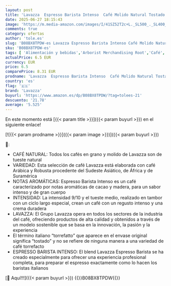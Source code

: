 ```yaml
---
layout: post
title: 'Lavazza  Espresso Barista Intenso  Café Molido Natural Tostado  Ideal para Cafetera Italiana  de Filtro y Francesa  con Notas Aromáticas de Cacao y Madera  Intensidad 9/10  Tueste Medio  250 g'
date: 2025-06-27 18:15:43
image: 'https://m.media-amazon.com/images/I/41SZ52T2c+L._SL500_._SL400_.jpg'
comments: true
category: ofertas
author: 'tole.es'
slug: 'B08BX8TPDW-es Lavazza Espresso Barista Intenso Café Molido Natural...'
sku: 'B08BX8TPDW-es'
tags: [ 'Alimentación y bebidas','Arborist Merchandising Root','Café','Café molido','Café molido y en grano','Café, té y bebidas','Esenciales del día a día: Alimentos','Novedades en Alimentación y bebidas','Self Service','Special Features Stores','cafetera','dd53b5bc-bcd1-4c9b-ab43-793ed912ccdd_0','dd53b5bc-bcd1-4c9b-ab43-793ed912ccdd_1501','dd53b5bc-bcd1-4c9b-ab43-793ed912ccdd_2401','dd53b5bc-bcd1-4c9b-ab43-793ed912ccdd_4201','dd53b5bc-bcd1-4c9b-ab43-793ed912ccdd_7001','dd53b5bc-bcd1-4c9b-ab43-793ed912ccdd_901','lavazza','🇪🇸', ]
actualPrice: 6.5 EUR
currency: EUR
price: 6.5
comparePrice: 8.31 EUR
prodname: 'Lavazza  Espresso Barista Intenso  Café Molido Natural Tostado  Ideal para Cafetera Italiana  de Filtro y Francesa  con Notas Aromáticas de Cacao y Madera  Intensidad 9/10  Tueste Medio  250 g'
country: 'es'
flag: '🇪🇸'
brand: 'Lavazza'
buyurl: 'https://www.amazon.es/dp/B08BX8TPDW/?tag=tolees-21'
descuento: '21.78'
average: '5.525'
---
```


En este momento está [{{< param title >}}]({{< param buyurl >}}) en el siguiente enlace!

[![{{< param prodname >}}]({{< param image >}})]({{< param buyurl >}})

🔎:

- CAFÉ NATURAL: Todos los cafés en grano y molido de Lavazza son de tueste natural
- VARIEDAD: Esta selección de café Lavazza está elaborada con café Arábica y Robusta procedente del Sudeste Asiático, de África y de Suramérica
- NOTAS AROMÁTICAS: Espresso Barista Intenso es un café caracterizado por notas aromáticas de cacao y madera, para un sabor intenso y de gran cuerpo
- INTENSIDAD: La intensidad 9/10 y el tueste medio, realizado en tambor con un ciclo largo especial, crean un café con un regusto intenso y una crema duradera
- LAVAZZA: El Grupo Lavazza opera en todos los sectores de la industria del café, ofreciendo productos de alta calidad y obtenidos a través de un modelo sostenible que se basa en la innovación, la pasión y la experiencia
- El término italiano “torrefatto” que aparece en el envase original significa “tostado” y no se refiere de ninguna manera a una variedad de café torrefacto
- ESPRESSO BARISTA INTENSO: El blend Lavazza Espresso Barista se ha creado especialmente para ofrecer una experiencia profesional completa, para preparar el espresso exactamente como lo hacen los baristas italianos

[🛒 Aquí!!!]({{< param buyurl >}})
{{<world>}}B08BX8TPDW{{</world>}}
